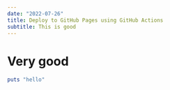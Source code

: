 ```yaml
---
date: "2022-07-26"
title: Deploy to GitHub Pages using GitHub Actions
subtitle: This is good
---
```


# Very good

```ruby
puts "hello"
```

